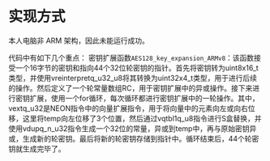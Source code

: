 # 实现方式
本人电脑非 ARM 架构，因此未能运行成功。

代码中有如下几个重点：
密钥扩展函数`AES128_key_expansion_ARMv8`：该函数接受一个16字节的密钥和指向44个32位轮密钥的指针。首先将密钥转为uint8x16_t类型，并使用vreinterpretq_u32_u8将其转换为uint32x4_t类型，用于进行后续的操作。然后定义了一个轮常量数组RC，用于密钥扩展中的异或操作。接下来进行密钥扩展，使用一个for循环，每次循环都进行密钥扩展中的一轮操作。其中，vextq_u32是NEON指令中的向量扩展指令，用于将向量中的元素向左或向右位移，这里将temp向左位移了3个位置，然后通过vqtbl1q_u8指令进行S盒替换，并使用vdupq_n_u32指令生成一个32位的常量，异或到temp中，再与原始密钥异或，生成新的轮密钥。最后将新的轮密钥存储到指针中。循环结束后，44个轮密钥就生成完毕了。
